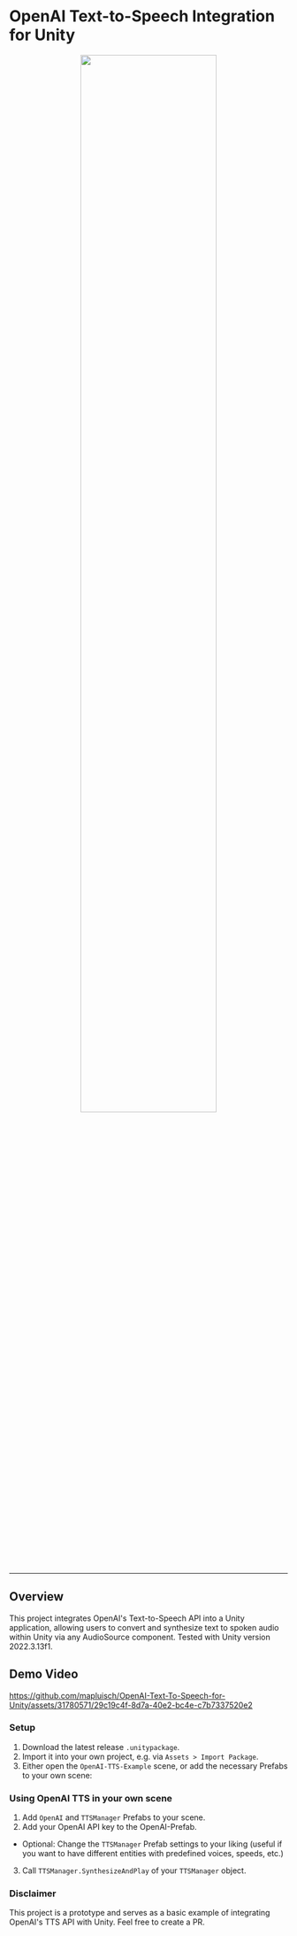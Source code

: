 # OpenAI Text-to-Speech Integration for Unity

<p align="center">
  <img src="https://github.com/mapluisch/OpenAI-Text-To-Speech-for-Unity/assets/31780571/2ef89071-cfe7-4944-8ba0-cb447220cce8" width="70%" style="border-radius: 25px;"/>
</p>


---

## Overview
This project integrates OpenAI's Text-to-Speech API into a Unity application, allowing users to convert and synthesize text to spoken audio within Unity via any AudioSource component.
Tested with Unity version 2022.3.13f1.

## Demo Video
https://github.com/mapluisch/OpenAI-Text-To-Speech-for-Unity/assets/31780571/29c19c4f-8d7a-40e2-bc4e-c7b7337520e2

### Setup
1. Download the latest release `.unitypackage`.
2. Import it into your own project, e.g. via `Assets > Import Package`.
3. Either open the `OpenAI-TTS-Example` scene, or add the necessary Prefabs to your own scene:

### Using OpenAI TTS in your own scene
1. Add `OpenAI` and `TTSManager` Prefabs to your scene.
2. Add your OpenAI API key to the OpenAI-Prefab.
- Optional: Change the `TTSManager` Prefab settings to your liking (useful if you want to have different entities with predefined voices, speeds, etc.)
3. Call `TTSManager.SynthesizeAndPlay` of your `TTSManager` object.

### Disclaimer
This project is a prototype and serves as a basic example of integrating OpenAI's TTS API with Unity. Feel free to create a PR.
